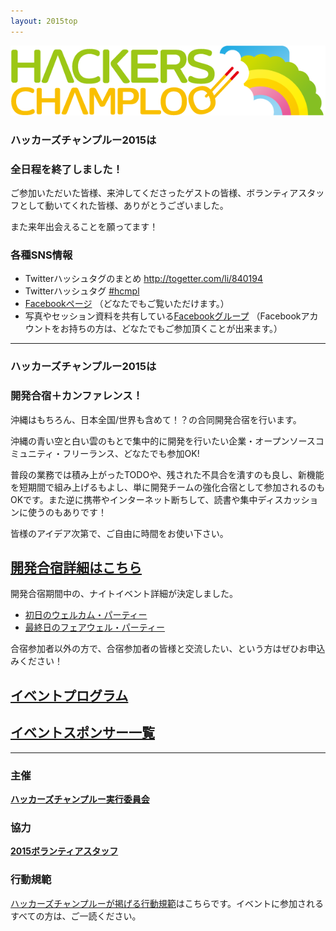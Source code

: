 ```yaml
---
layout: 2015top
---
```



![ハッカーズチャンプルー](/img/logo_sitetop.png)

### ハッカーズチャンプルー2015は

### 全日程を終了しました！


ご参加いただいた皆様、来沖してくださったゲストの皆様、ボランティアスタッフとして動いてくれた皆様、ありがとうございました。

また来年出会えることを願ってます！

### 各種SNS情報

* Twitterハッシュタグのまとめ http://togetter.com/li/840194
* Twitterハッシュタグ [#hcmpl](https://twitter.com/search?q=%23hcmpl&src=typd&vertical=default&f=tweets)
* [Facebookページ](https://www.facebook.com/hackerschamploo) （どなたでもご覧いただけます。）
* 写真やセッション資料を共有している[Facebookグループ](https://www.facebook.com/groups/hackerschamploo/) （Facebookアカウントをお持ちの方は、どなたでもご参加頂くことが出来ます。）

---



### ハッカーズチャンプルー2015は

### 開発合宿＋カンファレンス！


沖縄はもちろん、日本全国/世界も含めて！？の合同開発合宿を行います。

沖縄の青い空と白い雲のもとで集中的に開発を行いたい企業・オープンソースコミュニティ・フリーランス、どなたでも参加OK!

普段の業務では積み上がったTODOや、残された不具合を潰すのも良し、新機能を短期間で組み上げるもよし、単に開発チームの強化合宿として参加されるのもOKです。また逆に携帯やインターネット断ちして、読書や集中ディスカッションに使うのもありです！

皆様のアイデア次第で、ご自由に時間をお使い下さい。

## [開発合宿詳細はこちら](/2015/camp.html)

開発合宿期間中の、ナイトイベント詳細が決定しました。

* [初日のウェルカム・パーティー](https://hackers-champloo.doorkeeper.jp/events/26881)
* [最終日のフェアウェル・パーティー](https://hackers-champloo.doorkeeper.jp/events/26882)

合宿参加者以外の方で、合宿参加者の皆様と交流したい、という方はぜひお申込みください！

## [イベントプログラム](/2015/program.html)

## [イベントスポンサー一覧](/2015/sponsors.html)

---

### 主催

**[ハッカーズチャンプルー実行委員会](/about.html)**

### 協力

**[2015ボランティアスタッフ](/2015/staff.html)**

### 行動規範

[ハッカーズチャンプルーが掲げる行動規範](/policy.html)はこちらです。イベントに参加されるすべての方は、ご一読ください。

